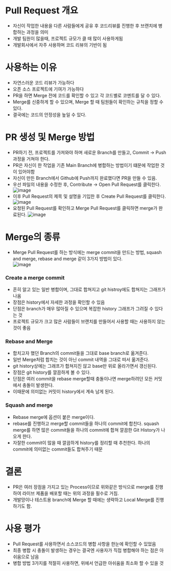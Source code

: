 # Pull Request 개요
- 자신이 작업한 내용을 다른 사람들에게 공유 후 코드리뷰를 진행한 후 브랜치에 병합하는 과정을 의미
- 개발 팀원이 많을때, 프로젝트 규모가 클 때 많이 사용하게됨
- 개발회사에서 자주 사용하며 코드 리뷰의 기반이 됨

# 사용하는 이유
- 자연스러운 코드 리뷰가 가능하다
- 오픈 소스 프로젝트에 기여가 가능하다
- PR을 하면 Merge 전에 코드를 확인할 수 있고 각 코드별로 코멘트를 달 수 있다.
- Merge를 신중하게 할 수 있으며, Merge 할 때 팀원들이 확인하는 규칙을 정할 수 있다.
- 결국에는 코드의 안정성을 높일 수 있다.

# PR 생성 및 Merge 방법
- PR하기 전, 프로젝트를 가져와야 하며 새로운 Branch를 만들고, Commit -> Push 과정을 거쳐야 한다.
- PR은 자신이 한 작업을 기존 Main Branch에 병합하는 방법이기 떄문에 작업한 것이 있어야함
- 자신이 만든 Branch에서 Github에 Push까지 완료했다면 PR을 만들 수 있음.
- 우선 파일의 내용을 수정한 후, Contribute -> Open Pull Request를 클릭한다.
![image](https://user-images.githubusercontent.com/113485036/202963959-b71c6c89-6d76-4906-bb1d-a4bbf0d2cec5.png)
- 이후 Pull Request의 제목 및 설명을 기입한 후 Create Pull Request를 클릭한다.
![image](https://user-images.githubusercontent.com/113485036/202964137-097862ad-e5dc-495b-b8d0-de078e3dcc1c.png)
- 요청된 Pull Request를 확인하고 Merge Pull Request를 클릭하면 merge가 완료된다.
![image](https://user-images.githubusercontent.com/113485036/202964514-d24af765-b9a6-4936-a627-8335e5d9e31a.png)

# Merge의 종류
- Merge Pull Request를 하는 방식에는 merge commit을 만드는 방법, squash and merge, rebase and merge 같이 3가지 방법이 있다.  
![image](https://user-images.githubusercontent.com/113485036/202966170-09b8d11d-b6e6-49b9-a329-89f6ded889fe.png)

### Create a merge commit
- 흔히 알고 있는 일반 병합이며, 그대로 합쳐지고 git histroy에도 합쳐지는 그래프가 나옴
- 장점은 history에서 자세한 과정을 확인할 수 있음
- 단점은 branch가 매우 많아질 수 있으며 복잡한 history 그래프가 그려질 수 있다는 것
- 프로젝트 규모가 크고 많은 사람들이 브랜치를 만들어서 사용할 때는 사용하지 않는 것이 좋음

### Rebase and Merge
- 합치고자 했던 Branch의 commit들을 그대로 base branch로 옮겨준다.
- 일반 Merge처럼 합치는 것이 아닌 commit 내역을 그대로 떠서 옮겨준다.
- git history상에는 그래프가 합쳐지진 않고 base만 위로 올라가면서 갱신된다.
- 장점은 git history를 깔끔하게 볼 수 있다.
- 단점은 여러 commit을 rebase merge할때 충돌이나면 merge하려던 모든 커밋에서 충돌이 발생한다.
- 이때문에 의미없는 커밋이 history에서 계속 남게 된다.

### Squash and merge
- Rebase merge에 옵션이 붙은 merge이다.
- rebase를 진행하고 merge할 commit들을 하나의 commit에 합친다. squash merge를 하면 많은 commit들을 하나의 commit에 합쳐
깔끔한 Git History가 나오게 한다.
- 자잘한 commit이 많을 때 깔끔하게 history를 정리할 때 추천한다. 하나의 commit에 의미없는 commit들도 합쳐주기 때문

# 결론
- PR은 여러 장점을 가지고 있는 Process이므로 위와같은 방식으로 merge를 진행하여 라이브 제품을 배포할 때는 위의 과정을 필수로 거침.
- 개발망이나 테스트용 branch에 Merge 할 때에는 생략하고 Local Merge를 진행하기도 함.

# 사용 평가
- Pull Request를 사용하면서 소스코드의 병합 사항을 한눈에 확인할 수 있었음
- 최종 병합 시 충돌이 발생하는 경우는 결국엔 사용자가 직접 병합해야 하는 점은 아쉬움으로 남음
- 병합 방법 3가지를 적절히 사용하면, 위에서 언급한 아쉬움을 최소화 할 수 있을 것
